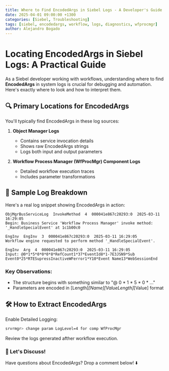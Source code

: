 ```yaml
---
title: Where to Find EncodedArgs in Siebel Logs - A Developer's Guide
date: 2025-04-01 09:00:00 +1300
categories: [Siebel, Troubleshooting]
tags: [siebel, encodedargs, workflow, logs, diagnostics, wfprocmgr]
author: Alejandro Bogado
---
```


# Locating EncodedArgs in Siebel Logs: A Practical Guide

As a Siebel developer working with workflows, understanding where to find **EncodedArgs** in system logs is crucial for debugging and automation. Here's exactly where to look and how to interpret them.

## 🔍 Primary Locations for EncodedArgs

You'll typically find EncodedArgs in these log sources:

1. **Object Manager Logs**  
   - Contains service invocation details
   - Shows raw EncodedArgs strings
   - Logs both input and output parameters

2. **Workflow Process Manager (WfProcMgr) Component Logs**  
   - Detailed workflow execution traces
   - Includes parameter transformations

## 📄 Sample Log Breakdown

Here's a real log snippet showing EncodedArgs in action:

```
ObjMgrBusServiceLog  InvokeMethod  4  000041e867c20293:0  2025-03-11 16:29:05  
Begin: Business Service 'Workflow Process Manager' invoke method: '_HandleSpecialEvent' at 1c1b00c0

EngInv  EngInv  3  000041e867c20293:0  2025-03-11 16:29:05  
Workflow engine requested to perform method '_HandleSpecialEvent'.

EngInv  Arg  4  000041e867c20293:0  2025-03-11 16:29:05  
Input: @0*1*5*0*0*0*8*RefCount1*37*EventId8*1-7E3JSN9*Sub Event0*25*RTESupressInactiveWFerror1*Y10*Event Name13*WebSessionEnd
```

### Key Observations:
   - The structure begins with something similar to "@ 0 * 1 * 5 * 0 * ..."
   -  Parameters are encoded in [Length]*[Name][ValueLength]*[Value] format

## 🛠️ How to Extract EncodedArgs
Enable Detailed Logging:

```bash
srvrmgr> change param LogLevel=4 for comp WfProcMgr
```

Review the logs generated afther workflow execution. 

### 💬 Let's Discuss!

Have questions about EncodedArgs? Drop a comment below! ⬇️

